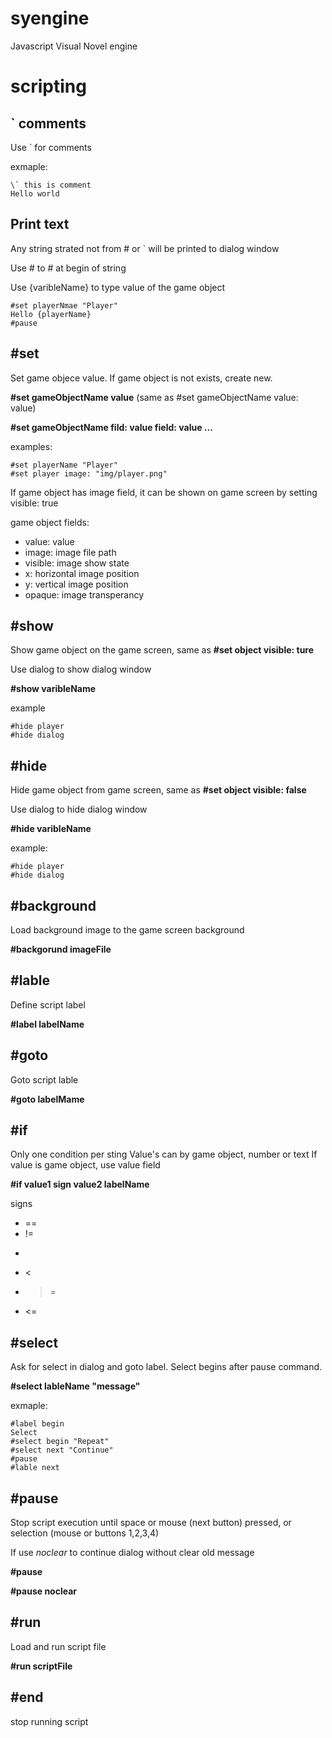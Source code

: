 # syengine
Javascript Visual Novel engine

# scripting

## \` comments

Use \` for comments

exmaple:

```
\` this is comment
Hello world
```

## Print text

Any string strated not from # or \` will be printed to dialog window

Use \# to # at begin of string

Use {varibleName} to type value of the game object

```
#set playerNmae "Player"
Hello {playerName}
#pause
```

## #set

Set game objecе value. If game object is not exists, create new.

**#set gameObjectName value** (same as #set gameObjectName value: value)
 
**#set gameObjectName fild: value field: value ...**

examples:
```
#set playerName "Player"
#set player image: "img/player.png"
```

If game object has image field, it can be shown on game screen by setting visible: true

game object fields:

* value: value
* image: image file path
* visible: image show state
* x: horizontal image position
* y: vertical image position
* opaque: image transperancy

## #show

Show game object on the game screen, same as **#set object visible: ture**

Use dialog to show dialog window

**#show varibleName**

example
```
#hide player
#hide dialog
```

## #hide

Hide game object from game screen, same as **#set object visible: false**

Use dialog to hide dialog window

**#hide varibleName**

example:
```
#hide player
#hide dialog
```

## #background

Load background image to the game screen background

**#backgorund imageFile**

## #lable

Define script label

**#label labelName**

## #goto

Goto script lable

**#goto labelMame**

## #if

Only one condition per sting
Value's can by game object, number or text
If value is game object, use value field

**#if value1 sign value2 labelName**

signs

* ==
* !=
* >
* <
* >=
* <=

## #select

Ask for select in dialog and goto label. Select begins after pause command.

**#select lableName "message"**

exmaple:
```
#label begin
Select
#select begin "Repeat"
#select next "Continue"
#pause
#lable next
```

## #pause

Stop script execution until space or mouse (next button) pressed, or selection (mouse or buttons 1,2,3,4)

If use *noclear* to continue dialog without clear old message

**#pause**

**#pause noclear**

## #run

Load and run script file

**#run scriptFile**

## #end

stop running script
